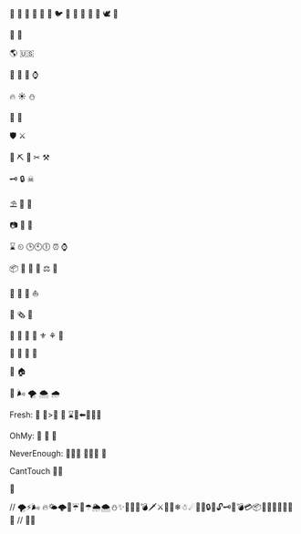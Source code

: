 🐢 🦃 🐌 🐬 🐂 🐺  🐦 🐔 🐓 🐣 🐤 🐧 🕊 🐥

🐊 🐲

🌎 🇺🇸

🔮 💎 💍 ⌚ 

🔥 ☀ ⛄

📡 🔭

🛡 ⚔

🔧 ⛏ 🔨 ✂ ⚒

🗝 🔒 ☠

⛱ 🎈 🎊

📷 💾 🔋

⌛ ⏲ 🕒🕙🕕 ⏰ ⌚

📦 🐉 🍆 👶 ⚖ 💉

🚕 🚌 🚁 ⛵ 

📰 🗞️ 📜

🌷 💮 🌼 🌺 ⚜️ ⚘ 🌹

🍎 🍓 🍅 🍊

🏡 🏠 

💨 🌬️ 🌪 🌨 🌧 

Fresh:
📖 👶>👵 🔄    ⌛💺⬅️👑🔔💨

OhMy:
🦁 🐯 🐻

NeverEnough:
🔔🐮🔔 🔔🐮🔔     🐄

CantTouch
🔨⏰

🚜

// 🌪⚡🌬 🔥🌤🌩🌟☔🌈☂🌦🌨⛄✨🎋🎍🌋💣🗡⚔🔫💧❄☃☄🌊🚚🔒🔐🔓🗝🏦💣💳📦💼🔦🔧🔨🔩🔪🔫
// 👾👾
